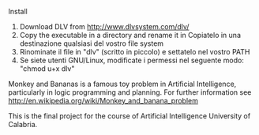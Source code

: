 Install
1) Download DLV from http://www.dlvsystem.com/dlv/
2) Copy the executable in a directory and rename it in Copiatelo in una destinazione qualsiasi del vostro file system
3) Rinominate il file in "dlv" (scritto in piccolo) e settatelo nel vostro PATH
4) Se siete utenti GNU/Linux, modificate i permessi nel seguente modo: "chmod u+x dlv"


Monkey and Bananas is a famous toy problem in Artificial Intelligence, particularly in logic programming and planning.
For further information see http://en.wikipedia.org/wiki/Monkey_and_banana_problem

This is the final project for the course of Artificial Intelligence University of Calabria.